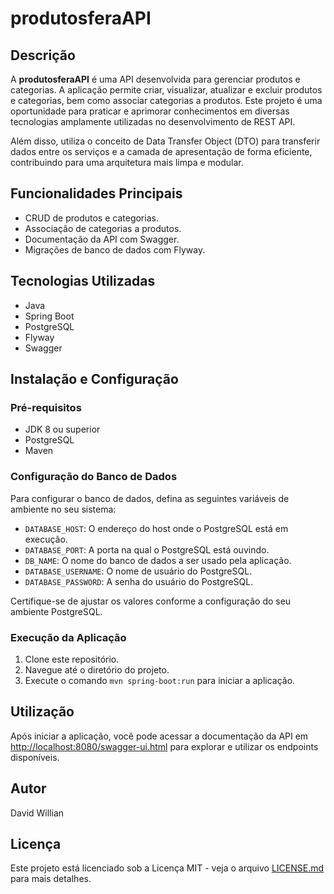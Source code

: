<h1>produtosferaAPI</h1>

<h2>Descrição</h2>
<p>A <strong>produtosferaAPI</strong> é uma API desenvolvida para gerenciar produtos e categorias. A aplicação permite criar, visualizar, atualizar e excluir produtos e categorias, bem como associar categorias a produtos. Este projeto é uma oportunidade para praticar e aprimorar conhecimentos em diversas tecnologias amplamente utilizadas no desenvolvimento de REST API.</p>
<p>Além disso, utiliza o conceito de Data Transfer Object (DTO) para transferir dados entre os serviços e a camada de apresentação de forma eficiente, contribuindo para uma arquitetura mais limpa e modular.</p>

<h2>Funcionalidades Principais</h2>
    <ul>
        <li>CRUD de produtos e categorias.</li>
        <li>Associação de categorias a produtos.</li>
        <li>Documentação da API com Swagger.</li>
        <li>Migrações de banco de dados com Flyway.</li>
    </ul>

<h2>Tecnologias Utilizadas</h2>
    <ul>
        <li>Java</li>
        <li>Spring Boot</li>
        <li>PostgreSQL</li>
        <li>Flyway</li>
        <li>Swagger</li>
    </ul>

<h2>Instalação e Configuração</h2>

<h3>Pré-requisitos</h3>
    <ul>
        <li>JDK 8 ou superior</li>
        <li>PostgreSQL</li>
        <li>Maven</li>
    </ul>

<h3>Configuração do Banco de Dados</h3>
    <p>Para configurar o banco de dados, defina as seguintes variáveis de ambiente no seu sistema:</p>
    <ul>
        <li><code>DATABASE_HOST</code>: O endereço do host onde o PostgreSQL está em execução.</li>
        <li><code>DATABASE_PORT</code>: A porta na qual o PostgreSQL está ouvindo.</li>
        <li><code>DB_NAME</code>: O nome do banco de dados a ser usado pela aplicação.</li>
        <li><code>DATABASE_USERNAME</code>: O nome de usuário do PostgreSQL.</li>
        <li><code>DATABASE_PASSWORD</code>: A senha do usuário do PostgreSQL.</li>
    </ul>
<p>Certifique-se de ajustar os valores conforme a configuração do seu ambiente PostgreSQL.</p>

<h3>Execução da Aplicação</h3>
    <ol>
        <li>Clone este repositório.</li>
        <li>Navegue até o diretório do projeto.</li>
        <li>Execute o comando <code>mvn spring-boot:run</code> para iniciar a aplicação.</li>
    </ol>

<h2>Utilização</h2>
    <p>Após iniciar a aplicação, você pode acessar a documentação da API em <a href="http://localhost:8080/swagger-ui.html">http://localhost:8080/swagger-ui.html</a> para explorar e utilizar os endpoints disponíveis.</p>

<h2>Autor</h2>
    <p>David Willian</p>

<h2>Licença</h2>
    <p>Este projeto está licenciado sob a Licença MIT - veja o arquivo <a href="LICENSE">LICENSE.md</a> para mais detalhes.</p>
